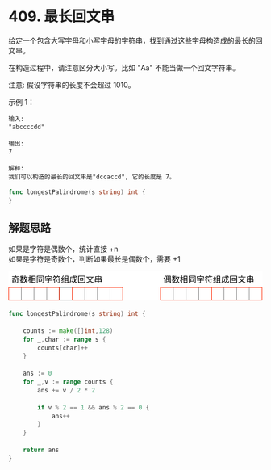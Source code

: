 # 409. 最长回文串
给定一个包含大写字母和小写字母的字符串，找到通过这些字母构造成的最长的回文串。  

在构造过程中，请注意区分大小写。比如 "Aa" 不能当做一个回文字符串。  

注意:
假设字符串的长度不会超过 1010。  

示例 1：
```
输入:
"abccccdd"

输出:
7

解释:
我们可以构造的最长的回文串是"dccaccd", 它的长度是 7。
```

```go
func longestPalindrome(s string) int {
}
```

## 解题思路
如果是字符是偶数个，统计直接 +n  
如果是字符是奇数个，判断如果最长是偶数个，需要 +1  

![array](./array.svg)

```go
func longestPalindrome(s string) int {
    
    counts := make([]int,128)
    for _,char := range s {
        counts[char]++
    }
    
    ans := 0
    for _,v := range counts {
        ans += v / 2 * 2
        
        if v % 2 == 1 && ans % 2 == 0 {
            ans++
        }
    }
    
    return ans
}
```
